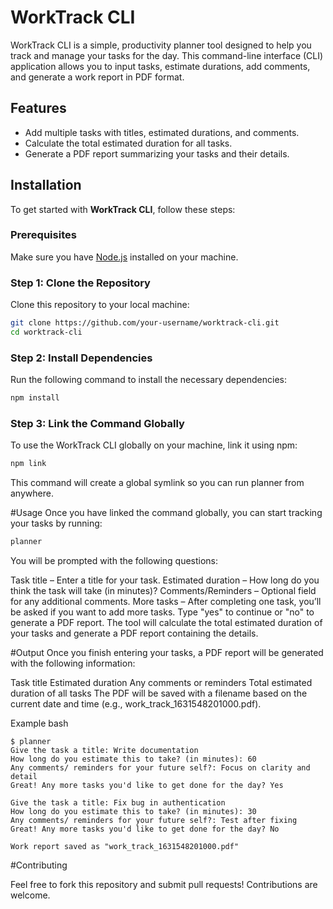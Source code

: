 # WorkTrack CLI

WorkTrack CLI is a simple, productivity planner tool designed to help you track and manage your tasks for the day. This command-line interface (CLI) application allows you to input tasks, estimate durations, add comments, and generate a work report in PDF format.

## Features

- Add multiple tasks with titles, estimated durations, and comments.
- Calculate the total estimated duration for all tasks.
- Generate a PDF report summarizing your tasks and their details.

## Installation

To get started with **WorkTrack CLI**, follow these steps:

### Prerequisites

Make sure you have [Node.js](https://nodejs.org/) installed on your machine.

### Step 1: Clone the Repository

Clone this repository to your local machine:

```bash
git clone https://github.com/your-username/worktrack-cli.git
cd worktrack-cli
```

### Step 2: Install Dependencies
Run the following command to install the necessary dependencies:

```bash
npm install
```

### Step 3: Link the Command Globally
To use the WorkTrack CLI globally on your machine, link it using npm:

```bash
npm link
```
This command will create a global symlink so you can run planner from anywhere.

#Usage
Once you have linked the command globally, you can start tracking your tasks by running:

```bash
planner
```
You will be prompted with the following questions:

Task title – Enter a title for your task.
Estimated duration – How long do you think the task will take (in minutes)?
Comments/Reminders – Optional field for any additional comments.
More tasks – After completing one task, you’ll be asked if you want to add more tasks. Type "yes" to continue or "no" to generate a PDF report.
The tool will calculate the total estimated duration of your tasks and generate a PDF report containing the details.

#Output
Once you finish entering your tasks, a PDF report will be generated with the following information:

Task title
Estimated duration
Any comments or reminders
Total estimated duration of all tasks
The PDF will be saved with a filename based on the current date and time (e.g., work_track_1631548201000.pdf).

Example
bash
```
$ planner
Give the task a title: Write documentation
How long do you estimate this to take? (in minutes): 60
Any comments/ reminders for your future self?: Focus on clarity and detail
Great! Any more tasks you'd like to get done for the day? Yes

Give the task a title: Fix bug in authentication
How long do you estimate this to take? (in minutes): 30
Any comments/ reminders for your future self?: Test after fixing
Great! Any more tasks you'd like to get done for the day? No

Work report saved as "work_track_1631548201000.pdf"
```
#Contributing

Feel free to fork this repository and submit pull requests! Contributions are welcome.
